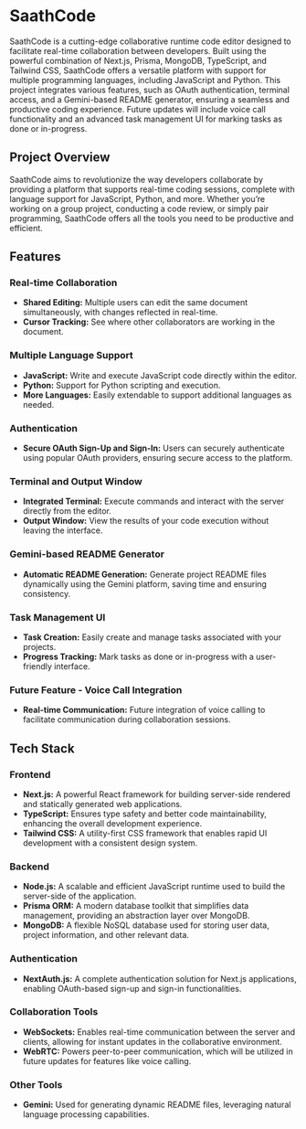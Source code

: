 # SaathCode

SaathCode is a cutting-edge collaborative runtime code editor designed to facilitate real-time collaboration between developers. Built using the powerful combination of Next.js, Prisma, MongoDB, TypeScript, and Tailwind CSS, SaathCode offers a versatile platform with support for multiple programming languages, including JavaScript and Python. This project integrates various features, such as OAuth authentication, terminal access, and a Gemini-based README generator, ensuring a seamless and productive coding experience. Future updates will include voice call functionality and an advanced task management UI for marking tasks as done or in-progress.

## Project Overview

SaathCode aims to revolutionize the way developers collaborate by providing a platform that supports real-time coding sessions, complete with language support for JavaScript, Python, and more. Whether you’re working on a group project, conducting a code review, or simply pair programming, SaathCode offers all the tools you need to be productive and efficient.

## Features

### Real-time Collaboration

- **Shared Editing:** Multiple users can edit the same document simultaneously, with changes reflected in real-time.
- **Cursor Tracking:** See where other collaborators are working in the document.

### Multiple Language Support

- **JavaScript:** Write and execute JavaScript code directly within the editor.
- **Python:** Support for Python scripting and execution.
- **More Languages:** Easily extendable to support additional languages as needed.

### Authentication

- **Secure OAuth Sign-Up and Sign-In:** Users can securely authenticate using popular OAuth providers, ensuring secure access to the platform.

### Terminal and Output Window

- **Integrated Terminal:** Execute commands and interact with the server directly from the editor.
- **Output Window:** View the results of your code execution without leaving the interface.

### Gemini-based README Generator

- **Automatic README Generation:** Generate project README files dynamically using the Gemini platform, saving time and ensuring consistency.

### Task Management UI

- **Task Creation:** Easily create and manage tasks associated with your projects.
- **Progress Tracking:** Mark tasks as done or in-progress with a user-friendly interface.

### Future Feature - Voice Call Integration

- **Real-time Communication:** Future integration of voice calling to facilitate communication during collaboration sessions.

## Tech Stack

### Frontend

- **Next.js:** A powerful React framework for building server-side rendered and statically generated web applications.
- **TypeScript:** Ensures type safety and better code maintainability, enhancing the overall development experience.
- **Tailwind CSS:** A utility-first CSS framework that enables rapid UI development with a consistent design system.

### Backend

- **Node.js:** A scalable and efficient JavaScript runtime used to build the server-side of the application.
- **Prisma ORM:** A modern database toolkit that simplifies data management, providing an abstraction layer over MongoDB.
- **MongoDB:** A flexible NoSQL database used for storing user data, project information, and other relevant data.

### Authentication

- **NextAuth.js:** A complete authentication solution for Next.js applications, enabling OAuth-based sign-up and sign-in functionalities.

### Collaboration Tools

- **WebSockets:** Enables real-time communication between the server and clients, allowing for instant updates in the collaborative environment.
- **WebRTC:** Powers peer-to-peer communication, which will be utilized in future updates for features like voice calling.

### Other Tools

- **Gemini:** Used for generating dynamic README files, leveraging natural language processing capabilities.
